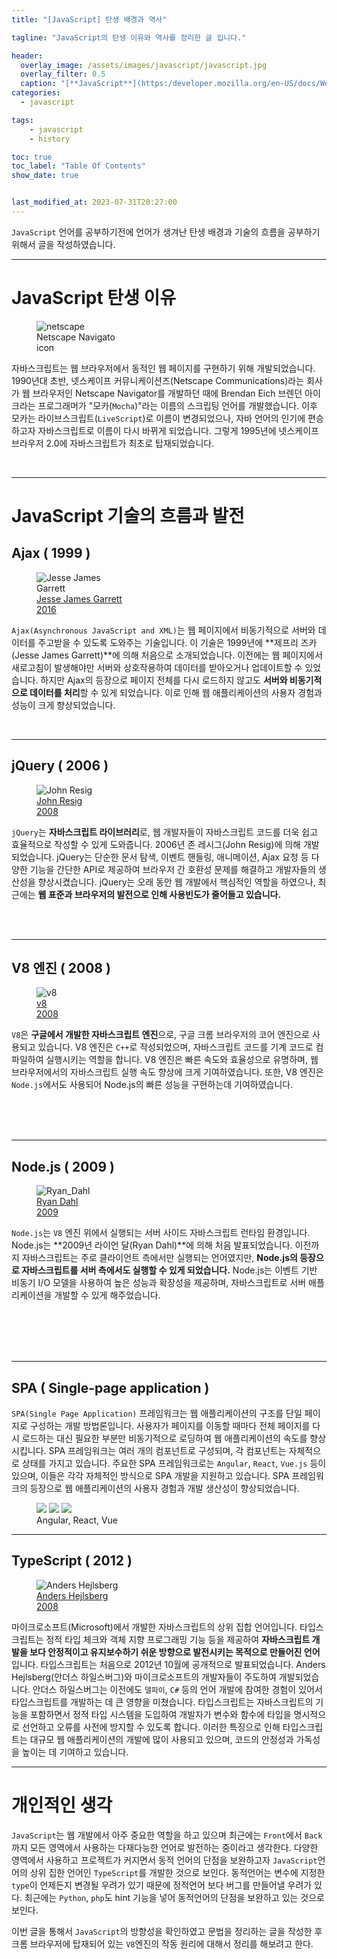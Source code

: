 ```yaml
---
title: "[JavaScript] 탄생 배경과 역사"

tagline: "JavaScript의 탄생 이유와 역사를 정리한 글 입니다."

header:
  overlay_image: /assets/images/javascript/javascript.jpg
  overlay_filter: 0.5
  caption: "[**JavaScript**](https:/developer.mozilla.org/en-US/docs/Web/JavaScript)"
categories:
  - javascript

tags:
    - javascript
    - history

toc: true
toc_label: "Table Of Contents"
show_date: true


last_modified_at: 2023-07-31T20:27:00
---
```


`JavaScript` 언어를 공부하기전에 언어가 생겨난 탄생 배경과 기술의 흐름을 공부하기 위해서 글을 작성하였습니다.

---

# JavaScript 탄생 이유

<figure style="width: 150px" class="align-left">
  <img src="{{ site.url }}{{ site.baseurl }}/assets/images/javascript/001-history/netscape.jpg" alt="netscape">
  <figcaption>Netscape Navigato icon</figcaption>
</figure> 

자바스크립트는 웹 브라우저에서 동적인 웹 페이지를 구현하기 위해 개발되었습니다. 1990년대 초반, 넷스케이프 커뮤니케이션즈(Netscape Communications)라는 회사가 웹 브라우저인 Netscape Navigator를 개발하던 때에 Brendan Eich 브렌던 아이크라는 프로그래머가 "모카(`Mocha`)"라는 이름의 스크립팅 언어를 개발했습니다. 이후 모카는 라이브스크립트(`LiveScript`)로 이름이 변경되었으나, 자바 언어의 인기에 편승하고자 자바스크립트로 이름이 다시 바뀌게 되었습니다. 그렇게 1995년에 넷스케이프 브라우저 2.0에 자바스크립트가 최초로 탑재되었습니다.

<br>

---


# JavaScript 기술의 흐름과 발전

## Ajax ( 1999 )

<figure style="width: 150px" class="align-left">
  <img src="{{ site.url }}{{ site.baseurl }}/assets/images/javascript/001-history/Jesse-James-Garrett.jpg" alt="Jesse James Garrett">
  <a href="https://en.wikipedia.org/wiki/Jesse_James_Garrett">
    <figcaption>Jesse James Garrett<br>2016</figcaption>
  </a>
</figure> 

`Ajax(Asynchronous JavaScript and XML)`는 웹 페이지에서 비동기적으로 서버와 데이터를 주고받을 수 있도록 도와주는 기술입니다. 이 기술은 1999년에 **제프리 즈카(Jesse James Garrett)**에 의해 처음으로 소개되었습니다. 이전에는 웹 페이지에서 새로고침이 발생해야만 서버와 상호작용하여 데이터를 받아오거나 업데이트할 수 있었습니다. 하지만 Ajax의 등장으로 페이지 전체를 다시 로드하지 않고도 **서버와 비동기적으로 데이터를 처리**할 수 있게 되었습니다. 이로 인해 웹 애플리케이션의 사용자 경험과 성능이 크게 향상되었습니다.

<br>

---

## jQuery ( 2006 )

<figure style="width: 150px" class="align-left">
  <img src="{{ site.url }}{{ site.baseurl }}/assets/images/javascript/001-history/John-Resig.png" alt="John Resig">
  <a href="https://en.wikipedia.org/wiki/John_Resig">
    <figcaption>John Resig<br>2008</figcaption>
  </a>
</figure> 

`jQuery`는 **자바스크립트 라이브러리**로, 웹 개발자들이 자바스크립트 코드를 더욱 쉽고 효율적으로 작성할 수 있게 도와줍니다. 2006년 존 레시그(John Resig)에 의해 개발되었습니다. jQuery는 단순한 문서 탐색, 이벤트 핸들링, 애니메이션, Ajax 요청 등 다양한 기능을 간단한 API로 제공하여 브라우저 간 호환성 문제를 해결하고 개발자들의 생산성을 향상시켰습니다. jQuery는 오래 동안 웹 개발에서 핵심적인 역할을 하였으나, 최근에는 **웹 표준과 브라우저의 발전으로 인해 사용빈도가 줄어들고 있습니다.**

<br><br>

---

## V8 엔진 ( 2008 )

<figure style="width: 150px" class="align-left">
  <img src="{{ site.url }}{{ site.baseurl }}/assets/images/javascript/001-history/v8.png" alt="v8">
  <a href="https://en.wikipedia.org/wiki/V8_(JavaScript_engine)">
    <figcaption>v8<br>2008</figcaption>
  </a>
</figure> 

`V8`은 **구글에서 개발한 자바스크립트 엔진**으로, 구글 크롬 브라우저의 코어 엔진으로 사용되고 있습니다. V8 엔진은 `C++`로 작성되었으며, 자바스크립트 코드를 기계 코드로 컴파일하여 실행시키는 역할을 합니다. V8 엔진은 빠른 속도와 효율성으로 유명하며, 웹 브라우저에서의 자바스크립트 실행 속도 향상에 크게 기여하였습니다. 또한, V8 엔진은 `Node.js`에서도 사용되어 Node.js의 빠른 성능을 구현하는데 기여하였습니다.

<br><br><br>

---

## Node.js ( 2009 )

<figure style="width: 150px" class="align-left">
  <img src="{{ site.url }}{{ site.baseurl }}/assets/images/javascript/001-history/Ryan_Dahl.jpg" alt="Ryan_Dahl">
  <a href="https://en.wikipedia.org/wiki/Ryan_Dahl">
    <figcaption>Ryan Dahl<br>2009</figcaption>
  </a>
</figure> 

`Node.js`는 `V8` 엔진 위에서 실행되는 서버 사이드 자바스크립트 런타임 환경입니다. Node.js는 **2009년 라이언 달(Ryan Dahl)**에 의해 처음 발표되었습니다. 이전까지 자바스크립트는 주로 클라이언트 측에서만 실행되는 언어였지만, **Node.js의 등장으로 자바스크립트를 서버 측에서도 실행할 수 있게 되었습니다.** Node.js는 이벤트 기반 비동기 I/O 모델을 사용하여 높은 성능과 확장성을 제공하며, 자바스크립트로 서버 애플리케이션을 개발할 수 있게 해주었습니다.

<br><br><br><br>

---

## SPA ( Single-page application )
`SPA(Single Page Application)` 프레임워크는 웹 애플리케이션의 구조를 단일 페이지로 구성하는 개발 방법론입니다. 사용자가 페이지를 이동할 때마다 전체 페이지를 다시 로드하는 대신 필요한 부분만 비동기적으로 로딩하여 웹 애플리케이션의 속도를 향상시킵니다. SPA 프레임워크는 여러 개의 컴포넌트로 구성되며, 각 컴포넌트는 자체적으로 상태를 가지고 있습니다. 주요한 SPA 프레임워크로는 `Angular`, `React`, `Vue.js` 등이 있으며, 이들은 각각 자체적인 방식으로 SPA 개발을 지원하고 있습니다. SPA 프레임워크의 등장으로 웹 애플리케이션의 사용자 경험과 개발 생산성이 향상되었습니다.

<figure class="third">
	<img src="{{ site.url }}{{ site.baseurl }}/assets/images/javascript/001-history/Angular.png">
  <img src="{{ site.url }}{{ site.baseurl }}/assets/images/javascript/001-history/Vue.png">
	<img src="{{ site.url }}{{ site.baseurl }}/assets/images/javascript/001-history/React.png">
	<figcaption>Angular, React, Vue</figcaption>
</figure>

---

## TypeScript ( 2012 )

<figure style="width: 150px" class="align-left">
  <img src="{{ site.url }}{{ site.baseurl }}/assets/images/javascript/001-history/Anders-Hejlsberg.jpg" alt="Anders Hejlsberg">
  <a href="https://en.wikipedia.org/wiki/Anders_Hejlsberg">
    <figcaption>Anders Hejlsberg<br>2008</figcaption>
  </a>
</figure> 

마이크로소프트(Microsoft)에서 개발한 자바스크립트의 상위 집합 언어입니다. 타입스크립트는 정적 타입 체크와 객체 지향 프로그래밍 기능 등을 제공하여 **자바스크립트 개발을 보다 안정적이고 유지보수하기 쉬운 방향으로 발전시키는 목적으로 만들어진 언어**입니다. 타입스크립트는 처음으로 2012년 10월에 공개적으로 발표되었습니다. Anders Hejlsberg(안더스 하일스버그)와 마이크로소프트의 개발자들이 주도하여 개발되었습니다. 안더스 하일스버그는 이전에도 `델파이`, `C#` 등의 언어 개발에 참여한 경험이 있어서 타입스크립트를 개발하는 데 큰 영향을 미쳤습니다. 타입스크립트는 자바스크립트의 기능을 포함하면서 정적 타입 시스템을 도입하여 개발자가 변수와 함수에 타입을 명시적으로 선언하고 오류를 사전에 방지할 수 있도록 합니다. 이러한 특징으로 인해 타입스크립트는 대규모 웹 애플리케이션의 개발에 많이 사용되고 있으며, 코드의 안정성과 가독성을 높이는 데 기여하고 있습니다.

---

# 개인적인 생각
`JavaScript`는 웹 개발에서 아주 중요한 역할을 하고 있으며 최근에는 `Front`에서 `Back`까지 모든 영역에서 사용하는 다재다능한 언어로 발전하는 중이라고 생각한다.
다양한 영역에서 사용하고 프로젝트가 커지면서 동적 언어의 단점을 보완하고자 `JavaScript`언어의 상위 집한 언어인 `TypeScript`를 개발한 것으로 보인다. 동적언어는
변수에 지정한 `type`이 언제든지 변경될 우려가 있기 때문에 정적언어 보다 버그를 만들어낼 우려가 있다. 최근에는 `Python`, `php`도 hint 기능을 넣어 동적언어의 단점을 보완하고 있는 것으로 보인다.

이번 글을 통해서 `JavaScript`의 방향성을 확인하였고 문법을 정리하는 글을 작성한 후 크롬 브라우저에 탑재되어 있는 `V8`엔진의 작동 원리에 대해서 정리를 해보려고 한다.

